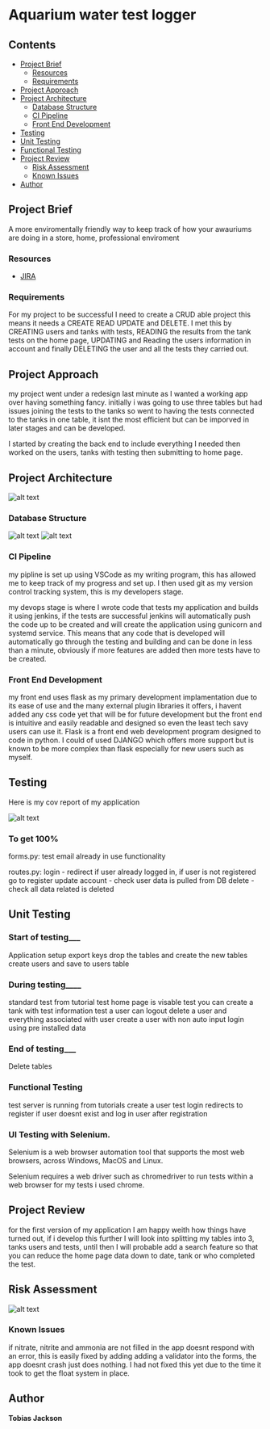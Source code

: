 [//]: # (Implicit Links Within Project)

[1]: https://knightscode94.atlassian.net/secure/RapidBoard.jspa?rapidView=4&projectKey=FP&selectedIssue=FP-8  "JIRA Project"


# Aquarium water test logger


## Contents

- [Project Brief](#project-brief)
  - [Resources](#resources)
  - [Requirements](#requirements)
- [Project Approach](#project-approach)
- [Project Architecture](#project-architecture)
  - [Database Structure](#database-structure)
  - [CI Pipeline](#ci-pipeline)
  - [Front End Development](#front-end-development)
- [Testing](#testing)
 - [Unit Testing](#unit-testing)
 - [Functional Testing](#functional-testing)
- [Project Review](#project-review)
  - [Risk Assessment](#risk-assessment)
  - [Known Issues](#known-issues)
- [Author](#author)




## Project Brief

A more enviromentally friendly way to keep track of how your awauriums are doing in a store, home, professional enviroment

### Resources

- [JIRA][1]

### Requirements

For my project to be successful I need to create a CRUD able project this means it needs a CREATE READ UPDATE and DELETE. I met this by CREATING users and tanks with tests, READING the results from the tank tests on the home page, UPDATING and Reading the users information in account and finally DELETING the user and all the tests they carried out.

## Project Approach
my project went under a redesign last minute as I wanted a working app over having something fancy. initially i was going to use three tables but had issues joining the tests to the tanks so went to having the tests connected to the tanks in one table, it isnt the most efficient but can be imporved in later stages and can be developed.

I started by creating the back end to include everything I needed then worked on the users, tanks with testing then submitting to home page.

## Project Architecture
![alt text](https://github.com/knightscode94/QA-SFIA/blob/master/documentation/Jenkins%20build.png)


### Database Structure
![alt text](https://github.com/knightscode94/QA-SFIA/blob/master/documentation/DB%20structure.png)
![alt text](https://github.com/knightscode94/QA-SFIA/blob/master/documentation/ERD.png)

### CI Pipeline
my pipline is set up using VSCode as my writing program, this has allowed me to keep track of my progress and set up. I then used git as my version control tracking system, this is my developers stage.

my devops stage is where I wrote code that tests my application and builds it using jenkins, if the tests are successful jenkins will automatically push the code up to be created and will create the application using gunicorn and systemd service. This means that any code that is developed will automatically go through the testing and building and can be done in less than a minute, obviously if more features are added then more tests have to be created.

### Front End Development
my front end uses flask as my primary development implamentation due to its ease of use and the many external plugin libraries it offers, i havent added any css code yet that will be for future development but the front end is intuitive and easily readable and designed so even the least tech savy users can use it. Flask is a front end web development program designed to code in python. I could of used DJANGO which offers more support but is known to be more complex than flask especially for new users such as myself.

## Testing
Here is my cov report of my application

![alt text](https://github.com/knightscode94/QA-SFIA/blob/master/documentation/TESTS.png)

### To get 100%
forms.py:
test email already in use functionality

routes.py:
login - redirect if user already logged in, if user is not registered go to register
update account - check user data is pulled from DB
delete - check all data related is deleted

## Unit Testing
### Start of testing___
Application setup export keys
drop the tables and create the new tables
create users and save to users table

### During testing____
standard test from tutorial test home page is visable
test you can create a tank with test information
test a user can logout
delete a user and everything associated with user
create a user with non auto input
login using pre installed data

### End of testing___
Delete tables

### Functional Testing
test server is running
from tutorials create a user
test login redirects to register if user doesnt exist and log in user after registration

### UI Testing with Selenium.

Selenium is a web browser automation tool that supports the most web browsers, across Windows, MacOS and Linux.

Selenium requires a web driver such as chromedriver to run tests within a web browser for my tests i used chrome.

## Project Review
for the first version of my application I am happy weith how things have turned out, if i develop this further I will look into splitting my tables into 3, tanks users and tests, until then I will probable add a search feature so that you can reduce the home page data down to date, tank or who completed the test.

## Risk Assessment
![alt text](https://github.com/knightscode94/QA-SFIA/blob/master/documentation/risk.png)

### Known Issues
if nitrate, nitrite and ammonia are not filled in the app doesnt respond with an error, this is easily fixed by adding adding a validator into the forms, the app doesnt crash just does nothing. I had not fixed this yet due to the time it took to get the float system in place.

## Author

**Tobias Jackson**

